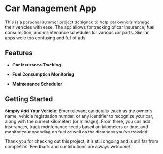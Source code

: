 # Car Management App

This is a personal summer project designed to help car owners manage their vehicles with ease. The app allows for tracking of car insurance, fuel consumption, and maintenance schedules for various car parts. Similar apps were too confusing and full of ads
## Features

- **Car Insurance Tracking**

- **Fuel Consumption Monitoring**

- **Maintenance Scheduler**

## Getting Started

**Simply Add Your Vehicle**: Enter relevant car details (such as the owner's name, vehicle registration number, or any identifier to recognize your car, along with the current kilometers (or mileage)). From there, you can add insurances, track maintenance needs based on kilometers or time, and monitor your spending on fuel as well as the distances you've traveled.

Thank you for checking out this project, it is still ongoing and is still far from completion. Feedback and contributions are always welcome!
